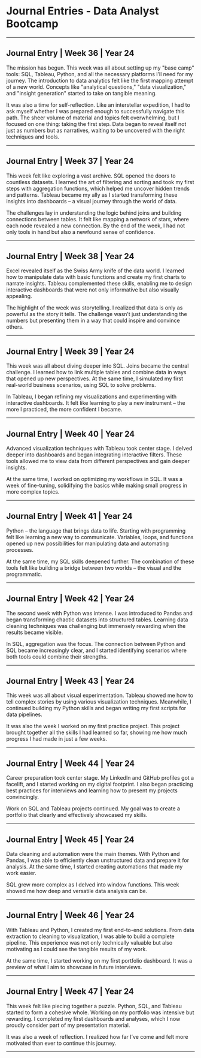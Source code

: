 # Journal Entries - Data Analyst Bootcamp

---

## Journal Entry | Week 36 | Year 24

The mission has begun. This week was all about setting up my "base camp" tools: SQL, Tableau, Python, and all the necessary platforms I’ll need for my journey. The introduction to data analytics felt like the first mapping attempt of a new world. Concepts like "analytical questions," "data visualization," and "insight generation" started to take on tangible meaning.

It was also a time for self-reflection. Like an interstellar expedition, I had to ask myself whether I was prepared enough to successfully navigate this path. The sheer volume of material and topics felt overwhelming, but I focused on one thing: taking the first step. Data began to reveal itself not just as numbers but as narratives, waiting to be uncovered with the right techniques and tools.

---

## Journal Entry | Week 37 | Year 24

This week felt like exploring a vast archive. SQL opened the doors to countless datasets. I learned the art of filtering and sorting and took my first steps with aggregation functions, which helped me uncover hidden trends and patterns. Tableau became my ally as I started transforming these insights into dashboards – a visual journey through the world of data.

The challenges lay in understanding the logic behind joins and building connections between tables. It felt like mapping a network of stars, where each node revealed a new connection. By the end of the week, I had not only tools in hand but also a newfound sense of confidence.

---

## Journal Entry | Week 38 | Year 24

Excel revealed itself as the Swiss Army knife of the data world. I learned how to manipulate data with basic functions and create my first charts to narrate insights. Tableau complemented these skills, enabling me to design interactive dashboards that were not only informative but also visually appealing.

The highlight of the week was storytelling. I realized that data is only as powerful as the story it tells. The challenge wasn’t just understanding the numbers but presenting them in a way that could inspire and convince others.

---

## Journal Entry | Week 39 | Year 24

This week was all about diving deeper into SQL. Joins became the central challenge. I learned how to link multiple tables and combine data in ways that opened up new perspectives. At the same time, I simulated my first real-world business scenarios, using SQL to solve problems.

In Tableau, I began refining my visualizations and experimenting with interactive dashboards. It felt like learning to play a new instrument – the more I practiced, the more confident I became.

---

## Journal Entry | Week 40 | Year 24

Advanced visualization techniques with Tableau took center stage. I delved deeper into dashboards and began integrating interactive filters. These tools allowed me to view data from different perspectives and gain deeper insights.

At the same time, I worked on optimizing my workflows in SQL. It was a week of fine-tuning, solidifying the basics while making small progress in more complex topics.

---

## Journal Entry | Week 41 | Year 24

Python – the language that brings data to life. Starting with programming felt like learning a new way to communicate. Variables, loops, and functions opened up new possibilities for manipulating data and automating processes.

At the same time, my SQL skills deepened further. The combination of these tools felt like building a bridge between two worlds – the visual and the programmatic.

---

## Journal Entry | Week 42 | Year 24

The second week with Python was intense. I was introduced to Pandas and began transforming chaotic datasets into structured tables. Learning data cleaning techniques was challenging but immensely rewarding when the results became visible.

In SQL, aggregation was the focus. The connection between Python and SQL became increasingly clear, and I started identifying scenarios where both tools could combine their strengths.

---

## Journal Entry | Week 43 | Year 24

This week was all about visual experimentation. Tableau showed me how to tell complex stories by using various visualization techniques. Meanwhile, I continued building my Python skills and began writing my first scripts for data pipelines.

It was also the week I worked on my first practice project. This project brought together all the skills I had learned so far, showing me how much progress I had made in just a few weeks.

---

## Journal Entry | Week 44 | Year 24

Career preparation took center stage. My LinkedIn and GitHub profiles got a facelift, and I started working on my digital footprint. I also began practicing best practices for interviews and learning how to present my projects convincingly.

Work on SQL and Tableau projects continued. My goal was to create a portfolio that clearly and effectively showcased my skills.

---

## Journal Entry | Week 45 | Year 24

Data cleaning and automation were the main themes. With Python and Pandas, I was able to efficiently clean unstructured data and prepare it for analysis. At the same time, I started creating automations that made my work easier.

SQL grew more complex as I delved into window functions. This week showed me how deep and versatile data analysis can be.

---

## Journal Entry | Week 46 | Year 24

With Tableau and Python, I created my first end-to-end solutions. From data extraction to cleaning to visualization, I was able to build a complete pipeline. This experience was not only technically valuable but also motivating as I could see the tangible results of my work.

At the same time, I started working on my first portfolio dashboard. It was a preview of what I aim to showcase in future interviews.

---

## Journal Entry | Week 47 | Year 24

This week felt like piecing together a puzzle. Python, SQL, and Tableau started to form a cohesive whole. Working on my portfolio was intensive but rewarding. I completed my first dashboards and analyses, which I now proudly consider part of my presentation material.

It was also a week of reflection. I realized how far I’ve come and felt more motivated than ever to continue this journey.

---
